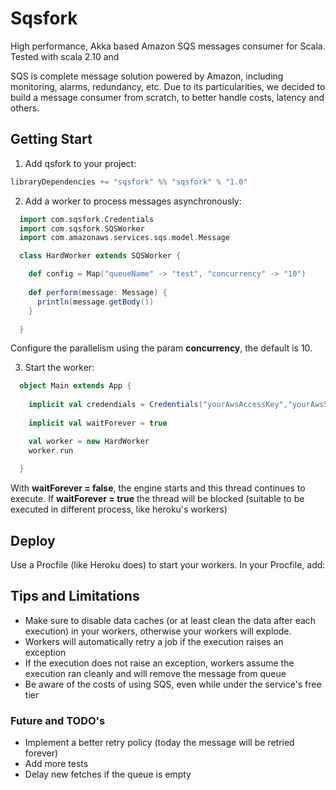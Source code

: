 Sqsfork
======

High performance, Akka based Amazon SQS messages consumer for Scala.
Tested with scala 2.10 and 

SQS is complete message solution powered by Amazon, including monitoring, alarms, redundancy, etc. 
Due to its particularities, we decided to build a message consumer from scratch, to better handle costs, latency and others.

Getting Start
-------------

1.  Add qsfork to your project:

  ```scala
  libraryDependencies += "sqsfork" %% "sqsfork" % "1.0"
  ```

2. Add a worker to process messages asynchronously:

  ```scala
    import com.sqsfork.Credentials
    import com.sqsfork.SQSWorker
    import com.amazonaws.services.sqs.model.Message
  
    class HardWorker extends SQSWorker {

      def config = Map("queueName" -> "test", "concurrency" -> "10")
		  
      def perform(message: Message) {
        println(message.getBody())
      }

    }
  ```
  Configure the parallelism using the param **concurrency**, the default is 10. 	
  

3. Start the worker:

  ```scala
    object Main extends App {
      
      implicit val credendials = Credentials("yourAwsAccessKey","yourAwsSecretAccessKey")
                                                   
      implicit val waitForever = true
  
      val worker = new HardWorker
      worker.run
      
    }
  ```
  
  With **waitForever = false**, the engine starts and this thread continues to execute. If **waitForever = true** the thread 
  will be blocked (suitable to be executed in different process, like heroku's workers)

Deploy
------

Use a Procfile (like Heroku does) to start your workers. In your Procfile, add:


Tips and Limitations
--------------------

* Make sure to disable data caches (or at least clean the data after each execution) in your workers, otherwise your workers will explode.
* Workers will automatically retry a job if the execution raises an exception
* If the execution does not raise an exception, workers assume the execution ran cleanly and will remove the message from queue 
* Be aware of the costs of using SQS, even while under the service's free tier

### Future and TODO's

* Implement a better retry policy (today the message will be retried forever)
* Add more tests
* Delay new fetches if the queue is empty
